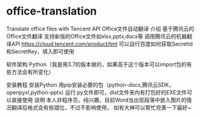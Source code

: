 # office-translation
Translate office files with Tencent API
Office文件自动翻译
介绍
基于腾讯云的Office文件翻译 支持新版的Office文件如xlsx,pptx,docx等 调用腾讯云的机器翻译API https://cloud.tencent.com/product/tmt 可以自行百度如何获取SecretId和SecretKey，填入即可使用

软件架构
Python（我是用3.7的版本做的，如果高于这个版本可以import包的有些方法会有所变化）

安装教程
安装Python
用pip安装必要的包（python-docx,腾讯云SDK，openpyxl,python-pptx)
运行.py文件即可，dist文件夹内有打包好的EXE文件可以直接使用
说明
本人非程序员，纯兴趣，目前Word当出现段落中嵌入图片的情况翻译后格式会有些错位，不过不影响使用， 如有大神可以帮忙完善一下最好~
